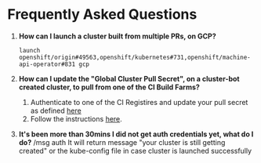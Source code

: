 # Frequently Asked Questions

1. **How can I launch a cluster built from multiple PRs, on GCP?**
   
    `launch openshift/origin#49563,openshift/kubernetes#731,openshift/machine-api-operator#831 gcp`
   

2. **How can I update the "Global Cluster Pull Secret", on a cluster-bot created cluster, to pull from one of the CI Build Farms?**

   1. Authenticate to one of the CI Registires and update your pull secret as defined [here](https://docs.ci.openshift.org/docs/how-tos/use-registries-in-build-farm/#how-do-i-log-in-to-pull-images-that-require-authentication) 
   2. Follow the instructions [here](https://docs.openshift.com/container-platform/4.7/support/remote_health_monitoring/opting-out-of-remote-health-reporting.html#images-update-global-pull-secret_opting-out-remote-health-reporting).


3. **It's been more than 30mins I did not get auth credentials yet, what do I do?**
   /msg auth
   It will return message "your cluster is still getting created" or the kube-config file in case cluster is launched successfully
